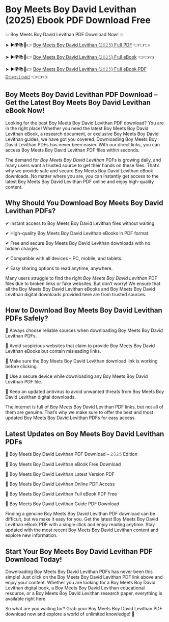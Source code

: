 # Boy Meets Boy David Levithan (2025) Ebook PDF Download Free

💥 Boy Meets Boy David Levithan PDF Download Now! 💥

➤ ►🌍📚📱👉 [Boy Meets Boy David Levithan (𝟸𝟶𝟸𝟻) F𝚞ll PDF](https://getpdf.xyz/boy-meets-boy-david-levithan) 👈👈👈


➤ ►🌍📚📱👉 [Boy Meets Boy David Levithan (𝟸𝟶𝟸𝟻) F𝚞ll eBook](https://getpdf.xyz/boy-meets-boy-david-levithan) 👈👈👈


➤ ►🌍📚📱👉 [Boy Meets Boy David Levithan (𝟸𝟶𝟸𝟻) F𝚞ll eBook PDF D𝚘𝚠𝚗𝚕𝚘a𝚍](https://getpdf.xyz/boy-meets-boy-david-levithan) 👈👈👈


## Boy Meets Boy David Levithan PDF Download – Get the Latest Boy Meets Boy David Levithan eBook Now!

Looking for the best Boy Meets Boy David Levithan PDF download? You are in the right place! Whether you need the latest Boy Meets Boy David Levithan eBook, a research document, or exclusive Boy Meets Boy David Levithan guides, we have got you covered. Downloading Boy Meets Boy David Levithan PDFs has never been easier. With our direct links, you can access Boy Meets Boy David Levithan PDF files within seconds.

The demand for *Boy Meets Boy David Levithan* PDFs is growing daily, and many users want a trusted source to get their hands on these files. That’s why we provide safe and secure Boy Meets Boy David Levithan eBook downloads. No matter where you are, you can instantly get access to the latest Boy Meets Boy David Levithan PDF online and enjoy high-quality content.

## Why Should You Download Boy Meets Boy David Levithan PDFs?

✔ Instant access to Boy Meets Boy David Levithan files without waiting.

✔ High-quality Boy Meets Boy David Levithan eBooks in PDF format.

✔ Free and secure Boy Meets Boy David Levithan downloads with no hidden charges.

✔ Compatible with all devices – PC, mobile, and tablets.

✔ Easy sharing options to read anytime, anywhere.

Many users struggle to find the right *Boy Meets Boy David Levithan* PDF files due to broken links or fake websites. But don’t worry! We ensure that all the Boy Meets Boy David Levithan eBooks and Boy Meets Boy David Levithan digital downloads provided here are from trusted sources.

## How to Download Boy Meets Boy David Levithan PDFs Safely?

📌 Always choose reliable sources when downloading Boy Meets Boy David Levithan PDFs.

📌 Avoid suspicious websites that claim to provide Boy Meets Boy David Levithan eBooks but contain misleading links.

📌 Make sure the Boy Meets Boy David Levithan download link is working before clicking.

📌 Use a secure device while downloading any Boy Meets Boy David Levithan PDF file.

📌 Keep an updated antivirus to avoid unwanted threats from Boy Meets Boy David Levithan digital downloads.

The internet is full of Boy Meets Boy David Levithan PDF links, but not all of them are genuine. That’s why we make sure to offer the best and most updated Boy Meets Boy David Levithan PDFs for easy access.

## Latest Updates on Boy Meets Boy David Levithan PDFs

🔹 Boy Meets Boy David Levithan PDF Download – 𝟸𝟶𝟸𝟻 Edition

🔹 Boy Meets Boy David Levithan eBook Free Download

🔹 Boy Meets Boy David Levithan Latest Version PDF

🔹 Boy Meets Boy David Levithan Online PDF Access

🔹 Boy Meets Boy David Levithan Full eBook PDF Free

🔹 Boy Meets Boy David Levithan Guide PDF Download

Finding a genuine Boy Meets Boy David Levithan PDF download can be difficult, but we make it easy for you. Get the latest Boy Meets Boy David Levithan eBook PDF with a single click and enjoy reading anytime. Stay updated with the most recent Boy Meets Boy David Levithan content and explore new information.

## Start Your Boy Meets Boy David Levithan PDF Download Today!

Downloading Boy Meets Boy David Levithan PDFs has never been this simple! Just click on the Boy Meets Boy David Levithan PDF link above and enjoy your content. Whether you are looking for a Boy Meets Boy David Levithan digital book, a Boy Meets Boy David Levithan educational resource, or a Boy Meets Boy David Levithan research paper, everything is available right here.

So what are you waiting for? Grab your Boy Meets Boy David Levithan PDF download now and explore a world of unlimited knowledge! 🚀